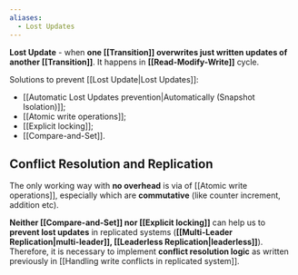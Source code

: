 ```yaml
---
aliases:
  - Lost Updates
---
```

**Lost Update** - when **one [[Transition]] overwrites just written updates of another [[Transition]]**. It happens in **[[Read-Modify-Write]]** cycle.

Solutions to prevent [[Lost Update|Lost Updates]]:
- [[Automatic Lost Updates prevention|Automatically (Snapshot Isolation)]];
- [[Atomic write operations]];
- [[Explicit locking]];
- [[Compare-and-Set]].

## Conflict Resolution and Replication

The only working way with **no overhead** is via of [[Atomic write operations]], especially which are **commutative** (like counter increment, addition etc).

**Neither [[Compare-and-Set]] nor [[Explicit locking]]** can help us to **prevent lost updates** in replicated systems (**[[Multi-Leader Replication|multi-leader]], [[Leaderless Replication|leaderless]]**). Therefore, it is necessary to implement **conflict resolution logic** as written previously in [[Handling write conflicts in replicated system]].
